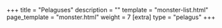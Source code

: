 +++
title = "Pelaguses"
description = ""
template = "monster-list.html"
page_template = "monster.html"
weight = 7
[extra]
type = "pelagus"
+++

